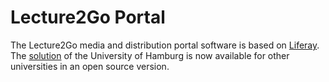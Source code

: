 Lecture2Go Portal
===========================

The Lecture2Go media and distribution portal software is based on <a href="http://liferay.com" target="_blank">Liferay</a>. 
The <a href="http://lecture2go.uni-hamburg.de" target="_blank">solution</a> of the University of Hamburg is now available for other universities in an open source version.
